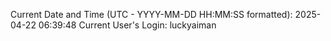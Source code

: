 Current Date and Time (UTC - YYYY-MM-DD HH:MM:SS formatted): 2025-04-22 06:39:48
Current User's Login: luckyaiman
